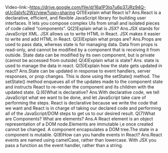 Video-link:-https://drive.google.com/file/d/16a1P3lq7u6p37JRz94Q-qUc0alvfc2Wz/view?usp=sharing
Q(1)Explain what React is?
Ans.React is a declarative, efficient, and flexible JavaScript library for building user interfaces. It lets you compose complex UIs from small and isolated pieces of code called “components”.
Q(2)Explain what is JSX?
Ans.JSX stands for JavaScript XML. JSX allows us to write HTML in React. JSX makes it easier to write and add HTML in React.
Q(3)Explain what props are?
Ans.Props are used to pass data, whereas state is for managing data. Data from props is read-only, and cannot be modified by a component that is receiving it from outside. State data can be modified by its own component, but is private (cannot be accessed from outside)
Q(4)Explain what is state?
Ans. state is used to manage the data in react.
Q(5)Explain how the state gets updated in react?
Ans.State can be updated in response to event handlers, server responses, or prop changes. This is done using the setState() method. The setState() method enqueues all of the updates made to the component state and instructs React to re-render the component and its children with the updated state.
Q.(6)What is declarative?
Ans.With declarative code, we tell JavaScript what we want to be done, and let JavaScript take care of performing the steps. React is declarative because we write the code that we want and React is in charge of taking our declared code and performing all of the JavaScript/DOM steps to get us to our desired result.
Q(7)What are Components? What are elements?
Ans.A React element is an object representation of a DOM node.Elements are immutable i,e once created cannot be changed.
A component encapsulates a DOM tree.The state in a component is mutable.
Q(8)How can you handle events in React?
Ans.React events are named using camelCase, rather than lowercase. With JSX you pass a function as the event handler, rather than a string.